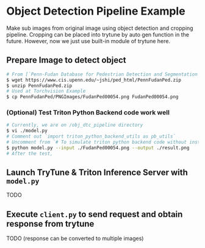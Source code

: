 # Object Detection Pipeline Example

Make sub images from original image using object detection and cropping pipeline.
Cropping can be placed into trytune by auto gen function in the future.
However, now we just use built-in module of trytune here.

## Prepare Image to detect object

```bash
# From [`Penn-Fudan Database for Pedestrian Detection and Segmentation`](https://www.cis.upenn.edu/~jshi/ped_html/)
$ wget https://www.cis.upenn.edu/~jshi/ped_html/PennFudanPed.zip
$ unzip PennFudanPed.zip
# Used at Torchvision Example
$ cp PennFudanPed/PNGImages/FudanPed00054.png FudanPed00054.png
```

### (Optional) Test Triton Python Backend code work well
```bash
# Currently, we are on /obj_dtc_pipeline directory
$ vi ./model.py
# Comment out `import triton_python_backend_utils as pb_utils`
# Uncomment from `# To simulate triton python backend code without installing triton` to end of file
$ python model.py --input ./FudanPed00054.png --output ./result.png
# After the test, 
```

## Launch TryTune & Triton Inference Server with `model.py`

TODO

## Execute `client.py` to send request and obtain response from trytune

TODO (response can be converted to multiple images)
